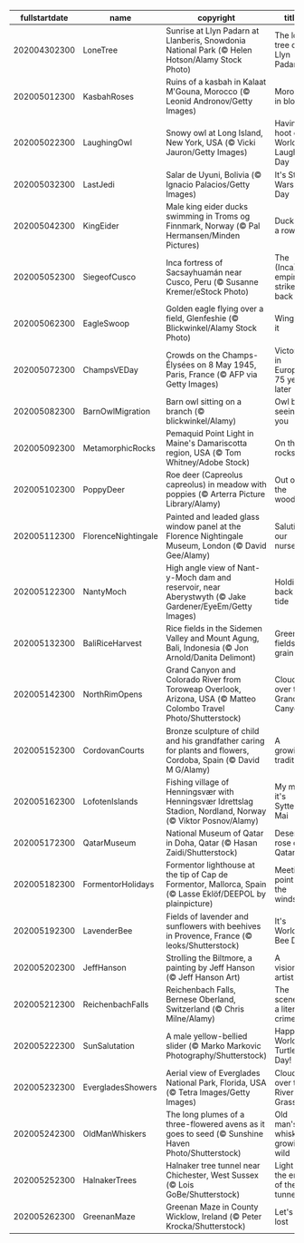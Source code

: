 |fullstartdate|name|copyright|title|image|
|--|--|--|--|--|
202004302300|LoneTree|Sunrise at Llyn Padarn at Llanberis, Snowdonia National Park (© Helen Hotson/Alamy Stock Photo)|The lone tree of Llyn Padarn|![](/en-GB/2020/05/202004302300LoneTree.jpg)|
202005012300|KasbahRoses|Ruins of a kasbah in Kalaat M'Gouna, Morocco (© Leonid Andronov/Getty Images)|Morocco in bloom|![](/en-GB/2020/05/202005012300KasbahRoses.jpg)|
202005022300|LaughingOwl|Snowy owl at Long Island, New York, USA (© Vicki Jauron/Getty Images)|Having a hoot on World Laughter Day|![](/en-GB/2020/05/202005022300LaughingOwl.jpg)|
202005032300|LastJedi|Salar de Uyuni, Bolivia (© Ignacio Palacios/Getty Images)|It's Star Wars Day|![](/en-GB/2020/05/202005032300LastJedi.jpg)|
202005042300|KingEider|Male king eider ducks swimming in Troms og Finnmark, Norway (© Pal Hermansen/Minden Pictures)|Ducks in a row|![](/en-GB/2020/05/202005042300KingEider.jpg)|
202005052300|SiegeofCusco|Inca fortress of Sacsayhuamán near Cusco, Peru (© Susanne Kremer/eStock Photo)|The (Inca) empire strikes back|![](/en-GB/2020/05/202005052300SiegeofCusco.jpg)|
202005062300|EagleSwoop|Golden eagle flying over a field, Glenfeshie (© Blickwinkel/Alamy Stock Photo)|Winging it|![](/en-GB/2020/05/202005062300EagleSwoop.jpg)|
202005072300|ChampsVEDay|Crowds on the Champs-Élysées on 8 May 1945, Paris, France (© AFP via Getty Images)|Victory in Europe, 75 years later|![](/en-GB/2020/05/202005072300ChampsVEDay.jpg)|
202005082300|BarnOwlMigration|Barn owl sitting on a branch (© blickwinkel/Alamy)|Owl be seeing you|![](/en-GB/2020/05/202005082300BarnOwlMigration.jpg)|
202005092300|MetamorphicRocks|Pemaquid Point Light in Maine's Damariscotta region, USA (© Tom Whitney/Adobe Stock)|On the rocks|![](/en-GB/2020/05/202005092300MetamorphicRocks.jpg)|
202005102300|PoppyDeer|Roe deer (Capreolus capreolus) in meadow with poppies (© Arterra Picture Library/Alamy)|Out of the woods|![](/en-GB/2020/05/202005102300PoppyDeer.jpg)|
202005112300|FlorenceNightingale|Painted and leaded glass window panel at the Florence Nightingale Museum, London (© David Gee/Alamy)|Saluting our nurses|![](/en-GB/2020/05/202005112300FlorenceNightingale.jpg)|
202005122300|NantyMoch|High angle view of Nant-y-Moch dam and reservoir, near Aberystwyth (© Jake Gardener/EyeEm/Getty Images)|Holding back the tide|![](/en-GB/2020/05/202005122300NantyMoch.jpg)|
202005132300|BaliRiceHarvest|Rice fields in the Sidemen Valley and Mount Agung, Bali, Indonesia (© Jon Arnold/Danita Delimont)|Green fields of grain|![](/en-GB/2020/05/202005132300BaliRiceHarvest.jpg)|
202005142300|NorthRimOpens|Grand Canyon and Colorado River from Toroweap Overlook, Arizona, USA  (© Matteo Colombo Travel Photo/Shutterstock)|Clouds over the Grand Canyon|![](/en-GB/2020/05/202005142300NorthRimOpens.jpg)|
202005152300|CordovanCourts|Bronze sculpture of child and his grandfather caring for plants and flowers, Cordoba, Spain (© David M G/Alamy)|A growing tradition|![](/en-GB/2020/05/202005152300CordovanCourts.jpg)|
202005162300|LofotenIslands|Fishing village of Henningsvær with Henningsvær Idrettslag Stadion, Nordland, Norway (© Viktor Posnov/Alamy)|My my, it's Syttende Mai|![](/en-GB/2020/05/202005162300LofotenIslands.jpg)|
202005172300|QatarMuseum|National Museum of Qatar in Doha, Qatar (© Hasan Zaidi/Shutterstock)|Desert rose of Qatar|![](/en-GB/2020/05/202005172300QatarMuseum.jpg)|
202005182300|FormentorHolidays|Formentor lighthouse at the tip of Cap de Formentor, Mallorca, Spain (© Lasse Eklöf/DEEPOL by plainpicture)|Meeting point of the winds|![](/en-GB/2020/05/202005182300FormentorHolidays.jpg)|
202005192300|LavenderBee|Fields of lavender and sunflowers with beehives in Provence, France (© leoks/Shutterstock)|It's World Bee Day|![](/en-GB/2020/05/202005192300LavenderBee.jpg)|
202005202300|JeffHanson|Strolling the Biltmore, a painting by Jeff Hanson (© Jeff Hanson Art)|A visionary artist|![](/en-GB/2020/05/202005202300JeffHanson.jpg)|
202005212300|ReichenbachFalls|Reichenbach Falls, Bernese Oberland, Switzerland (© Chris Milne/Alamy)|The scene of a literary crime|![](/en-GB/2020/05/202005212300ReichenbachFalls.jpg)|
202005222300|SunSalutation|A male yellow-bellied slider (© Marko Markovic Photography/Shutterstock)|Happy World Turtle Day!|![](/en-GB/2020/05/202005222300SunSalutation.jpg)|
202005232300|EvergladesShowers|Aerial view of Everglades National Park, Florida, USA (© Tetra Images/Getty Images)|Clouds over the River of Grass|![](/en-GB/2020/05/202005232300EvergladesShowers.jpg)|
202005242300|OldManWhiskers|The long plumes of a three-flowered avens as it goes to seed (© Sunshine Haven Photo/Shutterstock)|Old man's whiskers growing wild|![](/en-GB/2020/05/202005242300OldManWhiskers.jpg)|
202005252300|HalnakerTrees|Halnaker tree tunnel near Chichester, West Sussex (© Lois GoBe/Shutterstock)|Light at the end of the tunnel|![](/en-GB/2020/05/202005252300HalnakerTrees.jpg)|
202005262300|GreenanMaze|Greenan Maze in County Wicklow, Ireland (© Peter Krocka/Shutterstock)|Let's get lost|![](/en-GB/2020/05/202005262300GreenanMaze.jpg)|
